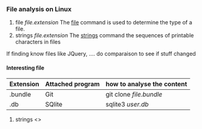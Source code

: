 ### File analysis on Linux

1. file *file.extension*
The [file](https://man7.org/linux/man-pages/man1/file.1.html) command is used to determine the type of a file.
2. strings *file.extension*
The [strings](https://man7.org/linux/man-pages/man1/strings.1.html) command the sequences of printable characters in files


If finding know files like JQuery, .... do comparaison to see if stuff changed

#### Interesting file

|Extension|Attached program|how to analyse the content|
|-|---------- | ----------- |
|.bundle|Git|git clone *file.bundle*|
|.db|SQlite|sqlite3 *user.db*|


1) strings <>